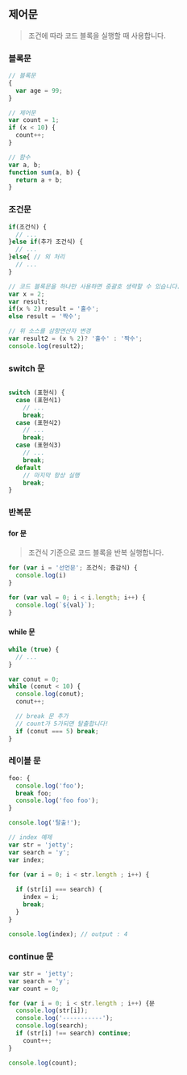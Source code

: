 ## 제어문
> 조건에 따라 코드 블록을 실행할 때 사용합니다.

### 블록문
```javascript
// 블록문
{
  var age = 99;
}

// 제어문
var count = 1;
if (x < 10) {
  count++;
}

// 함수
var a, b;
function sum(a, b) {
  return a + b;
}
```

### 조건문
```javascript
if(조건식) {
  // ...
}else if(추가 조건식) {
  // ...
}else{ // 외 처리
  // ...
}

// 코드 블록문을 하나만 사용하면 중괄호 생략할 수 있습니다.
var x = 2;
var result;
if(x % 2) result = '홀수';
else result = '짝수';

// 위 소스를 삼항연산자 변경
var result2 = (x % 2)? '홀수' : '짝수';
console.log(result2);
```

### switch 문
```javascript

switch (표현식) {
  case (표현식1)
    // ...
    break;
  case (표현식2)
    // ...
    break;
  case (표현식3)
    // ...
    break;
  default
    // 마지막 항상 실행
    break;
}
```
### 반복문
#### for 문
> 조건식 기준으로 코드 블록을 반복 실행합니다.
```javascript
for (var i = '선언문'; 조건식; 증감식) {
  console.log(i)
}

for (var val = 0; i < i.length; i++) {
  console.log(`${val}`);
}
```
#### while 문
```javascript
while (true) {
  // ...
}

var conut = 0;
while (conut < 10) {
  console.log(conut);
  conut++;

  // break 문 추가
  // count가 5가되면 탈출합니다!
  if (conut === 5) break;
}
```
### 레이블 문
```javascript
foo: {
  console.log('foo');
  break foo;
  console.log('foo foo');
}

console.log('탈출!');

// index 예제
var str = 'jetty';
var search = 'y';
var index;

for (var i = 0; i < str.length ; i++) {
  
  if (str[i] === search) {
    index = i;
    break;
  }
}

console.log(index); // output : 4
```

### continue 문
```javascript
var str = 'jetty';
var search = 'y';
var count = 0;

for (var i = 0; i < str.length ; i++) {문
  console.log(str[i]);
  console.log('-----------');
  console.log(search);
  if (str[i] !== search) continue; 
    count++;
}

console.log(count);
```
